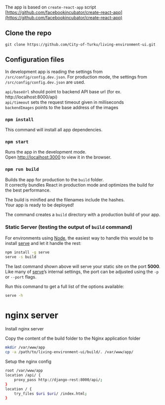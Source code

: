 The app is based on `create-react-app` script
[https://github.com/facebookincubator/create-react-app](https://github.com/facebookincubator/create-react-app)


## Clone the repo

`git clone https://github.com/City-of-Turku/living-environment-ui.git`

## Configuration files

In development app is reading the settings from `/src/config/config.dev.json`. For production mode, the settings from `/src/config/config.dev.json` are used.<br>

`api/baseUrl` should point to backend API base url (for ex. http://localhost:8000/api)<br>
`api/timeout` sets the request timeout given in milliseconds<br>
`backendImages` points to the base address of the images<br>

### `npm install`

This command will install all app dependencies.

### `npm start`

Runs the app in the development mode.<br>
Open [http://localhost:3000](http://localhost:3000) to view it in the browser.

### `npm run build`

Builds the app for production to the `build` folder.<br>
It correctly bundles React in production mode and optimizes the build for the best performance.

The build is minified and the filenames include the hashes.<br>
Your app is ready to be deployed!

The command creates a `build` directory with a production build of your app.<br>

### Static Server (testing the output of `build` command)

For environments using [Node](https://nodejs.org/), the easiest way to handle this would be to install [serve](https://github.com/zeit/serve) and let it handle the rest:

```sh
npm install -g serve
serve -s build
```

The last command shown above will serve your static site on the port **5000**. Like many of [serve](https://github.com/zeit/serve)’s internal settings, the port can be adjusted using the `-p` or `--port` flags.

Run this command to get a full list of the options available:

```sh
serve -h
```

# nginx server

Install nginx server<br>

Copy the content of the build folder to the Nginx application folder<br>

```sh
mkdir /var/www/app
cp -a /path/to/living-environment-ui/build/. /var/www/app/
```

Setup the nginx config

```sh
root /var/www/app
location /api/ {
    proxy_pass http://django-rest:8000/api/;
}
location / {
    try_files $uri $uri/ /index.html;
}
```
